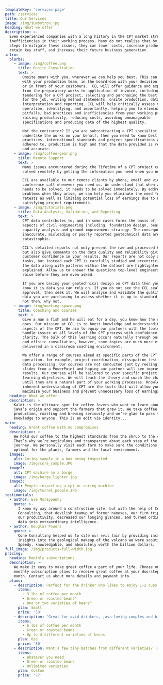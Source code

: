 ```yaml
---
templateKey: 'services-page'
path: /services
title: Our Services
image: /img/jumbotron.jpg
heading: What we offer
description: >-
  Even experienced companies with a long history in the CPT market struggle with 
  inefficiencies in their working process. Many do not realise that by taking 
  steps to mitigate these issues, they can lower costs, increase productivity, 
  retain key staff, and increase their future business generation.
intro:
  blurbs:
    - image: /img/coffee.png
      title: Onsite Consultation
      text: >
        Onsite means with you, wherever we can help you best. This can be onsite 
        with your production team, in the boardroom with your decision makers, 
        or in front of your customers.  CCL will offer guidance and expertise 
        from the preparatory works to application of invoice, including; 
        tendering for a CPT project, selecting and purchasing the best equipment 
        for the job, writing method statements, onsite production, data 
        interpretation and reporting. CCL will help critically assess your 
        operation, identifying, and importantly, helping you to eliminate 
        pitfalls, bad practices and inefficiencies from your working process 
        raising productivity, reducing costs, avoiding unmanageable 
        specifications and producing data of the highest quality.  

        Not the contractor? If you are subcontracting a CPT specialist to 
        undertake the works on your behalf, then you need to know best 
        practices, international standards and project specifications are 
        adhered to, production is high and that the data provided is reliable 
        and accurate.
    - image: /img/coffee-gear.png
      title: Remote Support
      text: >
        Many issues encountered during the lifetime of a CPT project can be 
        solved remotely by getting the information you need when you need it.  

        CCL are available to our remote clients by phone, email and video 
        conference call whenever you need us. We understand that when a problem 
        needs to be solved, it needs to be solved immediately. By addressing 
        problems when they arise, we can help you eliminate the need for costly 
        retests as well as limiting potential loss of earnings due to not 
        satisfying project requirements.
    - image: /img/tutorials.png
      title: Data Analysis, Validation, and Reporting
      text: >
        CPT data contributes to, and in some cases forms the basis of, many 
        aspects of civil engineering including; foundation design, bearing 
        capacity analysis and ground improvement strategy. The consequences of 
        inaccurate, misleading or poorly reported geotechnical data are 
        catastrophic.  

        CCL’s detailed reports not only present the raw and processed CPT data, 
        but also give comments on the data quality and reliability giving your 
        customer confidence in your results. Our reports are not copy and paste 
        tasks, but instead each CPT is carefully studied and eccentricities in 
        the data along with patterns within the dataset are highlighted and 
        explained. Allow us to answer the questions top-level engineers will 
        raise before they are even asked.  

        If you are basing your geotechnical design on CPT data then you want to 
        know it is data you can rely on. If you do not see the CCL seal of 
        approval, then seek it. We will analyse and validate the quality of the 
        data you are purchasing to assess whether it is up to standard, and if 
        not then, why not.
    - image: /img/meeting-space.png
      title: Coaching and Courses
      text: >
        Give a man a fish and he will eat for a day, you know how the saying 
        goes. Our mission at CCL is to boost knowledge and understanding of all 
        aspects of the CPT. We aim to equip our partners with the tools to 
        handle issues at all levels of the CPT process with confidence and 
        clarity. The bulk of this learning occurs naturally through our onsite 
        and offsite consultation, however, some topics are much more efficiently 
        delivered in a classroom coaching environment.  

        We offer a range of courses aimed at specific parts of the CPT 
        operation, for example, project coordination, dissipation testing and 
        data processing. Our courses are not conducted just by reeling off 
        slides from a PowerPoint and hoping our partner will see improved 
        results. Our courses will be tailored to your specific project and 
        learning objectives. We will teach the theory and coach the changes 
        until they are a natural part of your working processes. Knowledge and 
        inherent understanding of CPT are the tools that will allow you to 
        maximise your business and prevent unnecessary loss of earnings.
  heading: What we offer
  description: >
    Kaldi is the ultimate spot for coffee lovers who want to learn about their
    java’s origin and support the farmers that grew it. We take coffee
    production, roasting and brewing seriously and we’re glad to pass that
    knowledge to anyone. This is an edit via identity...
main:
  heading: Great coffee with no compromises
  description: >
    We hold our coffee to the highest standards from the shrub to the cup.
    That’s why we’re meticulous and transparent about each step of the coffee’s
    journey. We personally visit each farm to make sure the conditions are
    optimal for the plants, farmers and the local environment.
  image1:
    alt: Coring sample in a box being inspected
    image: /img/core_sample.JPG
  image2:
    alt: CPT machine on a barge
    image: /img/barge_lighter.jpg
  image3:
    alt: People inspecting a cpt or coring machine
    image: /img/tunnel_people.JPG
testimonials:
  - author: Eve Moneypenny
    quote: >-
      I know my way around a construction site, but with the help of Cone 
      Consulting, that devilish teamup of former nemeses, our firm tripled 
      our productivity, decreased our longing glances, and turned ordinary 
      data into extraordinary intelligence.
  - author: Douglas Powers
    quote: >-
      Cone Consulting helped us to site our evil lair by providing incredible 
      insights into the geological makeup of the volcano we were scouting. 
      Speedy, knowledgable, and absolutely worth the billion dollars.
full_image: /img/products-full-width.jpg
pricing:
  heading: Monthly subscriptions
  description: >-
    We make it easy to make great coffee a part of your life. Choose one of our
    monthly subscription plans to receive great coffee at your doorstep each
    month. Contact us about more details and payment info.
  plans:
    - description: Perfect for the drinker who likes to enjoy 1-2 cups per day.
      items:
        - 3 lbs of coffee per month
        - Green or roasted beans"
        - One or two varieties of beans"
      plan: Small
      price: '50'
    - description: 'Great for avid drinkers, java-loving couples and bigger crowds'
      items:
        - 6 lbs of coffee per month
        - Green or roasted beans
        - Up to 4 different varieties of beans
      plan: Big
      price: '80'
    - description: Want a few tiny batches from different varieties? Try our custom plan
      items:
        - Whatever you need
        - Green or roasted beans
        - Unlimited varieties
      plan: Custom
      price: '??'
---
```

